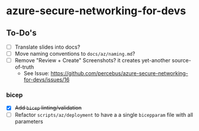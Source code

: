 # azure-secure-networking-for-devs

## To-Do's

- [ ] Translate slides into docs?
- [ ] Move naming conventions to `docs/az/naming.md`?
- [ ] Remove "Review + Create" Screenshots? it creates yet-another source-of-truth
  - See Issue: https://github.com/percebus/azure-secure-networking-for-devs/issues/16

### bicep

- [x] ~~Add `bicep` linting/validation~~
- [ ] Refactor `scripts/az/deployment` to have a a single `bicepparam` file with all parameters
